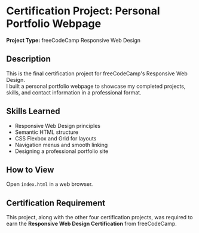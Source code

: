 # Certification Project: Personal Portfolio Webpage

**Project Type:** freeCodeCamp Responsive Web Design

## Description
This is the final certification project for freeCodeCamp's Responsive Web Design.  
I built a personal portfolio webpage to showcase my completed projects, skills, and contact information in a professional format.

## Skills Learned
- Responsive Web Design principles
- Semantic HTML structure
- CSS Flexbox and Grid for layouts
- Navigation menus and smooth linking
- Designing a professional portfolio site

## How to View
Open `index.html` in a web browser.

## Certification Requirement
This project, along with the other four certification projects, was required to earn the **Responsive Web Design Certification** from freeCodeCamp.
